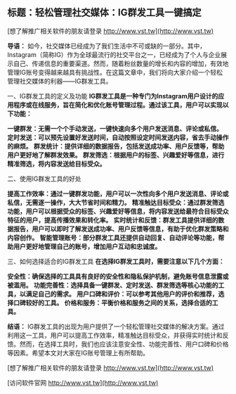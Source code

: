 ## **标题：轻松管理社交媒体：IG群发工具一键搞定**

[想了解推广相关软件的朋友请登录 http://www.vst.tw](http://www.vst.tw)

**导语：**
如今，社交媒体已经成为了我们生活中不可或缺的一部分。其中，Instagram（简称IG）作为全球最流行的社交平台之一，已经成为了个人与企业展示自己、传递信息的重要渠道。然而，随着粉丝数量的增长和内容的增加，有效地管理IG账号变得越来越具有挑战性。在这篇文章中，我们将向大家介绍一个轻松管理社交媒体的利器——IG群发工具。

一、IG群发工具的定义及功能
**IG群发工具是一种专门为Instagram用户设计的应用程序或在线服务，旨在简化和优化账号管理过程。通过该工具，用户可以实现以下功能：**

**一键群发：无需一个个手动发送，一键快速向多个用户发送消息、评论或私信。**
**定时发送：可以预先设置好发送时间，自动按照设定时间发送内容，省去手动操作的麻烦。**
**群发统计：提供详细的数据报告，包括发送成功率、用户反馈等，帮助用户更好地了解群发效果。**
**群发筛选：根据用户的标签、兴趣爱好等信息，进行精准筛选，将内容发送给目标受众。**

二、使用IG群发工具的好处

**提高工作效率：通过一键群发功能，用户可以一次性向多个用户发送消息、评论或私信，无需逐一操作，大大节省时间和精力。**
**精准触达目标受众：通过群发筛选功能，用户可以根据受众的标签、兴趣爱好等信息，将内容发送给最符合目标受众特征的用户，提高传播效果和转化率。**
**实时统计和反馈：群发工具提供详细的数据报告，用户可以即时了解发送成功率、用户反馈等信息，有助于优化群发策略和内容创作。**
**智能管理账号：部分群发工具还提供自动回复、自动评论等功能，帮助用户更好地管理自己的账号，增加用户互动和忠诚度。**

三、如何选择适合的IG群发工具
**在选择IG群发工具时，需要注意以下几个方面：**

**安全性：确保选择的工具具有良好的安全性和隐私保护机制，避免账号信息泄露或被滥用。**
**功能完善性：选择具备一键群发、定时发送、群发筛选等核心功能的工具，以满足自己的需求。**
**用户口碑和评价：可以参考其他用户的评价和推荐，选择口碑较好的工具。**
**价格和服务：平衡价格和服务之间的关系，选择合适的工具。**

**结语：**
IG群发工具的出现为用户提供了一个轻松管理社交媒体的解决方案。通过利用这一工具，用户可以提高工作效率，精准触达目标受众，并获得实时统计和反馈。然而，在选择工具时，我们也应该注意安全性、功能完善性、用户口碑和价格等因素。希望本文对大家在IG账号管理上有所帮助。

[想了解推广相关软件的朋友请登录 http://www.vst.tw](http://www.vst.tw)


[访问软件官网 http://www.vst.tw](http://www.vst.tw)
